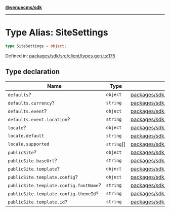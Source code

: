 [**@venuecms/sdk**](../Index.md)

***

# Type Alias: SiteSettings

```ts
type SiteSettings = object;
```

Defined in: [packages/sdk/src/client/types.gen.ts:175](https://github.com/venuecms/sdk/blob/00916d9de8c08ea7e3c8bf71381675389f602827/packages/sdk/src/client/types.gen.ts#L175)

## Type declaration

| Name | Type | Defined in |
| ------ | ------ | ------ |
| <a id="defaults"></a> `defaults`? | `object` | [packages/sdk/src/client/types.gen.ts:180](https://github.com/venuecms/sdk/blob/00916d9de8c08ea7e3c8bf71381675389f602827/packages/sdk/src/client/types.gen.ts#L180) |
| `defaults.currency`? | `string` | [packages/sdk/src/client/types.gen.ts:181](https://github.com/venuecms/sdk/blob/00916d9de8c08ea7e3c8bf71381675389f602827/packages/sdk/src/client/types.gen.ts#L181) |
| `defaults.event`? | `object` | [packages/sdk/src/client/types.gen.ts:182](https://github.com/venuecms/sdk/blob/00916d9de8c08ea7e3c8bf71381675389f602827/packages/sdk/src/client/types.gen.ts#L182) |
| `defaults.event.location`? | `string` | [packages/sdk/src/client/types.gen.ts:183](https://github.com/venuecms/sdk/blob/00916d9de8c08ea7e3c8bf71381675389f602827/packages/sdk/src/client/types.gen.ts#L183) |
| <a id="locale"></a> `locale`? | `object` | [packages/sdk/src/client/types.gen.ts:176](https://github.com/venuecms/sdk/blob/00916d9de8c08ea7e3c8bf71381675389f602827/packages/sdk/src/client/types.gen.ts#L176) |
| `locale.default` | `string` | [packages/sdk/src/client/types.gen.ts:177](https://github.com/venuecms/sdk/blob/00916d9de8c08ea7e3c8bf71381675389f602827/packages/sdk/src/client/types.gen.ts#L177) |
| `locale.supported` | `string`[] | [packages/sdk/src/client/types.gen.ts:178](https://github.com/venuecms/sdk/blob/00916d9de8c08ea7e3c8bf71381675389f602827/packages/sdk/src/client/types.gen.ts#L178) |
| <a id="publicsite"></a> `publicSite`? | `object` | [packages/sdk/src/client/types.gen.ts:186](https://github.com/venuecms/sdk/blob/00916d9de8c08ea7e3c8bf71381675389f602827/packages/sdk/src/client/types.gen.ts#L186) |
| `publicSite.baseUrl`? | `string` | [packages/sdk/src/client/types.gen.ts:187](https://github.com/venuecms/sdk/blob/00916d9de8c08ea7e3c8bf71381675389f602827/packages/sdk/src/client/types.gen.ts#L187) |
| `publicSite.template`? | `object` | [packages/sdk/src/client/types.gen.ts:188](https://github.com/venuecms/sdk/blob/00916d9de8c08ea7e3c8bf71381675389f602827/packages/sdk/src/client/types.gen.ts#L188) |
| `publicSite.template.config`? | `object` | [packages/sdk/src/client/types.gen.ts:190](https://github.com/venuecms/sdk/blob/00916d9de8c08ea7e3c8bf71381675389f602827/packages/sdk/src/client/types.gen.ts#L190) |
| `publicSite.template.config.fontName`? | `string` | [packages/sdk/src/client/types.gen.ts:192](https://github.com/venuecms/sdk/blob/00916d9de8c08ea7e3c8bf71381675389f602827/packages/sdk/src/client/types.gen.ts#L192) |
| `publicSite.template.config.themeId`? | `string` | [packages/sdk/src/client/types.gen.ts:191](https://github.com/venuecms/sdk/blob/00916d9de8c08ea7e3c8bf71381675389f602827/packages/sdk/src/client/types.gen.ts#L191) |
| `publicSite.template.id`? | `string` | [packages/sdk/src/client/types.gen.ts:189](https://github.com/venuecms/sdk/blob/00916d9de8c08ea7e3c8bf71381675389f602827/packages/sdk/src/client/types.gen.ts#L189) |
